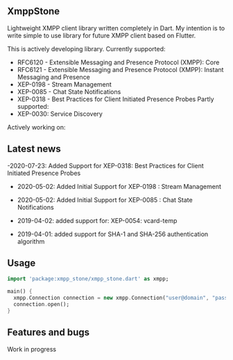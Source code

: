 ## XmppStone

Lightweight XMPP client library written completely in Dart.
My intention is to write simple to use library for future XMPP client based on Flutter.

This is actively developing library.
Currently supported:
 - RFC6120 - Extensible Messaging and Presence Protocol (XMPP): Core 
 - RFC6121 - Extensible Messaging and Presence Protocol (XMPP): Instant Messaging and Presence
 - XEP-0198 - Stream Management
 - XEP-0085 - Chat State Notifications
 - XEP-0318 - Best Practices for Client Initiated Presence Probes
Partly supported:
 - XEP-0030: Service Discovery

Actively working on: 


## Latest news

-2020-07-23: Added Support for XEP-0318: Best Practices for Client Initiated Presence Probes

- 2020-05-02: Added Initial Support for XEP-0198 : Stream Management

- 2020-05-02: Added Initial Support for XEP-0085 : Chat State Notifications

- 2019-04-02: added support for: XEP-0054: vcard-temp

- 2019-04-01: added support for SHA-1 and SHA-256 authentication algorithm

## Usage

```dart
import 'package:xmpp_stone/xmpp_stone.dart' as xmpp;

main() {
  xmpp.Connection connection = new xmpp.Connection("user@domain", "password", 5222);
  connection.open();
}
```

## Features and bugs

Work in progress
